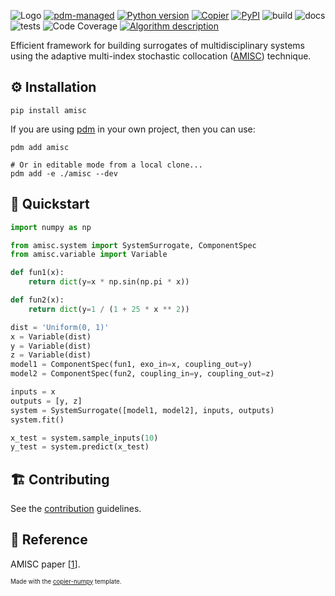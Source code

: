 ![Logo](https://raw.githubusercontent.com/eckelsjd/amisc/main/docs/assets/amisc_logo_text.svg)
[![pdm-managed](https://img.shields.io/badge/pdm-managed-blueviolet)](https://pdm-project.org)
[![Python version](https://img.shields.io/badge/python-3.11+-blue.svg?logo=python&logoColor=cccccc)](https://www.python.org/downloads/)
[![Copier](https://img.shields.io/endpoint?url=https://raw.githubusercontent.com/copier-org/copier/master/img/badge/badge-grayscale-inverted-border-orange.json)](https://github.com/eckelsjd/copier-numpy)
[![PyPI](https://img.shields.io/pypi/v/amisc?logo=python&logoColor=%23cccccc)](https://pypi.org/project/amisc)
![build](https://img.shields.io/github/actions/workflow/status/eckelsjd/amisc/deploy.yml?logo=github)
![docs](https://img.shields.io/github/actions/workflow/status/eckelsjd/amisc/docs.yml?logo=materialformkdocs&logoColor=%2523cccccc&label=docs)
![tests](https://img.shields.io/github/actions/workflow/status/eckelsjd/amisc/tests.yml?logo=github&logoColor=%2523cccccc&label=tests)
![Code Coverage](https://img.shields.io/badge/coverage-84%25-yellowgreen?logo=codecov)
[![Algorithm description](https://img.shields.io/badge/DOI-10.1002/nme.6958-blue)](https://doi.org/10.1002/nme.6958)

Efficient framework for building surrogates of multidisciplinary systems using the adaptive multi-index stochastic collocation ([AMISC](https://onlinelibrary.wiley.com/doi/full/10.1002/nme.6958))  technique.

## ⚙️ Installation
```shell
pip install amisc
```
If you are using [pdm](https://github.com/pdm-project/pdm) in your own project, then you can use:
```shell
pdm add amisc

# Or in editable mode from a local clone...
pdm add -e ./amisc --dev
```

## 📍 Quickstart
```python
import numpy as np

from amisc.system import SystemSurrogate, ComponentSpec
from amisc.variable import Variable

def fun1(x):
    return dict(y=x * np.sin(np.pi * x))

def fun2(x):
    return dict(y=1 / (1 + 25 * x ** 2))

dist = 'Uniform(0, 1)'
x = Variable(dist)
y = Variable(dist)
z = Variable(dist)
model1 = ComponentSpec(fun1, exo_in=x, coupling_out=y)
model2 = ComponentSpec(fun2, coupling_in=y, coupling_out=z)

inputs = x
outputs = [y, z]
system = SystemSurrogate([model1, model2], inputs, outputs)
system.fit()

x_test = system.sample_inputs(10)
y_test = system.predict(x_test)
```

## 🏗️ Contributing
See the [contribution](https://github.com/eckelsjd/amisc/blob/main/CONTRIBUTING.md) guidelines.

## 📖 Reference
AMISC paper [[1](https://onlinelibrary.wiley.com/doi/full/10.1002/nme.6958)].

<sup><sub>Made with the [copier-numpy](https://github.com/eckelsjd/copier-numpy.git) template.</sub></sup>
